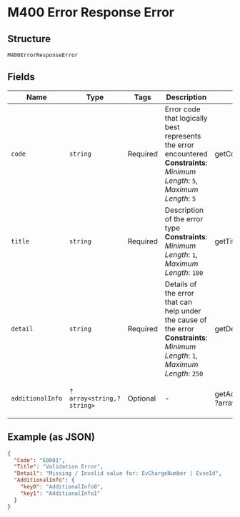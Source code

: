 
# M400 Error Response Error

## Structure

`M400ErrorResponseError`

## Fields

| Name | Type | Tags | Description | Getter | Setter |
|  --- | --- | --- | --- | --- | --- |
| `code` | `string` | Required | Error code that logically best represents the error encountered<br>**Constraints**: *Minimum Length*: `5`, *Maximum Length*: `5` | getCode(): string | setCode(string code): void |
| `title` | `string` | Required | Description of the error type<br>**Constraints**: *Minimum Length*: `1`, *Maximum Length*: `100` | getTitle(): string | setTitle(string title): void |
| `detail` | `string` | Required | Details of the error that can help under the cause of the error<br>**Constraints**: *Minimum Length*: `1`, *Maximum Length*: `250` | getDetail(): string | setDetail(string detail): void |
| `additionalInfo` | `?array<string,?string>` | Optional | - | getAdditionalInfo(): ?array | setAdditionalInfo(?array additionalInfo): void |

## Example (as JSON)

```json
{
  "Code": "E0001",
  "Title": "Validation Error",
  "Detail": "Missing / Invalid value for: EvChargeNumber | EvseId",
  "AdditionalInfo": {
    "key0": "AdditionalInfo0",
    "key1": "AdditionalInfo1"
  }
}
```

